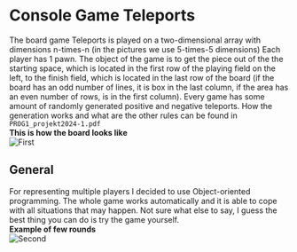 # Console Game Teleports
The board game Teleports is played on a two-dimensional array with dimensions n-times-n (in the pictures we use 5-times-5 dimensions) 
Each player has 1 pawn. The object of the game is to get the piece out of the the starting space, which is located in the first row of the playing field on the left, to the finish field,
which is located in the last row of the board (if the board has an odd number of lines, it is box in the last column, if the area has an even number of rows, is in the first column). Every game has some amount of randomly generated positive
and negative teleports. How the generation works and what are the other rules can be found in `PROG1_projekt2024-1.pdf`          
**This is how the board looks like**     
![First](https://i.imgur.com/neun4Ua.png)

## General 
For representing multiple players I decided to use Object-oriented programming. The whole game works automatically and it is able to cope with all situations that may happen. Not sure what else to say, I guess
the best thing you can do is try the game yourself.   
**Example of few rounds**      
![Second](https://i.imgur.com/wModb7J.png)
